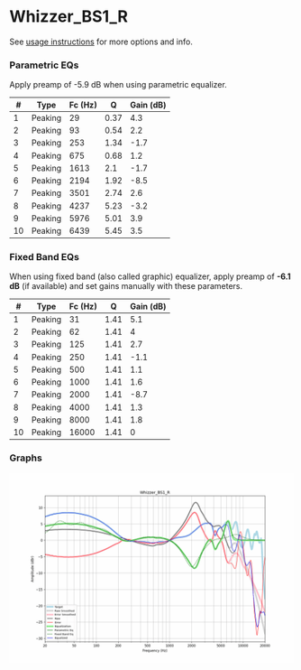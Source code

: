 # Whizzer_BS1_R
See [usage instructions](https://github.com/jaakkopasanen/AutoEq#usage) for more options and info.

### Parametric EQs
Apply preamp of -5.9 dB when using parametric equalizer.

|   # | Type    |   Fc (Hz) |    Q |   Gain (dB) |
|-----|---------|-----------|------|-------------|
|   1 | Peaking |        29 | 0.37 |         4.3 |
|   2 | Peaking |        93 | 0.54 |         2.2 |
|   3 | Peaking |       253 | 1.34 |        -1.7 |
|   4 | Peaking |       675 | 0.68 |         1.2 |
|   5 | Peaking |      1613 | 2.1  |        -1.7 |
|   6 | Peaking |      2194 | 1.92 |        -8.5 |
|   7 | Peaking |      3501 | 2.74 |         2.6 |
|   8 | Peaking |      4237 | 5.23 |        -3.2 |
|   9 | Peaking |      5976 | 5.01 |         3.9 |
|  10 | Peaking |      6439 | 5.45 |         3.5 |

### Fixed Band EQs
When using fixed band (also called graphic) equalizer, apply preamp of **-6.1 dB** (if available) and set gains manually with these parameters.

|   # | Type    |   Fc (Hz) |    Q |   Gain (dB) |
|-----|---------|-----------|------|-------------|
|   1 | Peaking |        31 | 1.41 |         5.1 |
|   2 | Peaking |        62 | 1.41 |         4   |
|   3 | Peaking |       125 | 1.41 |         2.7 |
|   4 | Peaking |       250 | 1.41 |        -1.1 |
|   5 | Peaking |       500 | 1.41 |         1.1 |
|   6 | Peaking |      1000 | 1.41 |         1.6 |
|   7 | Peaking |      2000 | 1.41 |        -8.7 |
|   8 | Peaking |      4000 | 1.41 |         1.3 |
|   9 | Peaking |      8000 | 1.41 |         1.8 |
|  10 | Peaking |     16000 | 1.41 |         0   |

### Graphs
![](./Whizzer_BS1_R.png)
